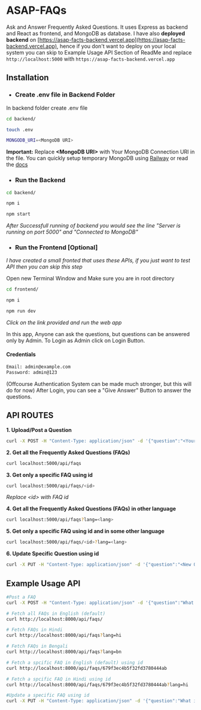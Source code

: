 # ASAP-FAQs

  

Ask and Answer Frequently Asked Questions. It uses Express as backend and React as frontend, and MongoDB as database.
I have also **deployed backend** on [https://asap-facts-backend.vercel.app](https://asap-facts-backend.vercel.app), hence if you don't want to deploy on your local system you can skip to Example Usage API Section of ReadMe and replace `http://localhost:5000` with `https://asap-facts-backend.vercel.app`

  

## Installation

  

- ### Create .env file in Backend Folder

In backend folder create .env file

```bash
cd backend/
```

```bash
touch .env
```

```bash
MONGODB_URI=<MongoDB URI>
```

**Important:** Replace **\<MongoDB URI\>** with Your MongoDB Connection URI in the file. You can quickly setup temporary MongoDB using [Railway](https://railway.com/) or read the [docs](https://dev.to/isnan__h/how-to-setup-a-free-mongodb-database-on-railway-fi)

  

- ### Run the Backend
```bash
cd backend/
```
```bash
npm i
```
```bash
npm start
```

*After Successfull running of backend you would see the line "Server is running on port 5000" and "Connected to MongoDB"*

- ### Run the Frontend [Optional]

*I have created a small fronted that uses these APIs, if you just want to test API then you can skip this step*   

Open new Terminal Window and Make sure you are in root directory
```bash
cd frontend/
```
```bash
npm i
```
```bash
npm run dev
```
*Click on the link provided and run the web app*

In this app, Anyone can ask the questions, but questions can be answered only by Admin. To Login as Admin click on Login Button.
#### Credentials
```bash
Email: admin@example.com
Password: admin@123
```
(Offcourse Authentication System can be made much stronger, but this will do for now)
After Login, you can see a "Give Answer" Button to answer the questions.
  

## API ROUTES
**1. Upload/Post a Question**  
 ```bash
curl -X POST -H "Content-Type: application/json" -d '{"question":"<Your Question>", "answer":"<Answer if any>"}' localhost:5000/api/faqs
```

**2. Get all the Frequently Asked Questions (FAQs)**
 ```bash
curl localhost:5000/api/faqs
```

**3. Get only a specific FAQ using id** 
 ```bash
curl localhost:5000/api/faqs/<id>
```
*Replace \<id\> with FAQ id*

**4.  Get all the Frequently Asked Questions (FAQs) in other language**
 ```bash
curl localhost:5000/api/faqs?lang=<lang>
```

**5. Get only a specific FAQ using id and in some other language** 
 ```bash
curl localhost:5000/api/faqs/<id>?lang=<lang>
```

**6. Update Specific Question using id** 
```bash
curl -X PUT -H "Content-Type: application/json" -d '{"question":"<New Question>", "answer":"<New Answer>"}' localhost:5000/api/faqs/679f3ec4b5f32fd3780444ab
```

## Example Usage API
```bash
#Post a FAQ
curl -X POST -H "Content-Type: application/json" -d '{"question":"What is 2+2?", "answer":"It is four"}' localhost:5000/api/faqs

# Fetch all FAQs in English (default)
curl http://localhost:8000/api/faqs/

# Fetch FAQs in Hindi
curl http://localhost:8000/api/faqs?lang=hi

# Fetch FAQs in Bengali
curl http://localhost:8000/api/faqs?lang=bn

# Fetch a spcific FAQ in English (default) using id
curl http://localhost:8000/api/faqs/679f3ec4b5f32fd3780444ab

# Fetch a spcific FAQ in Hindi using id
curl http://localhost:8000/api/faqs/679f3ec4b5f32fd3780444ab?lang=hi

#Update a specific FAQ using id
curl -X PUT -H "Content-Type: application/json" -d '{"question":"What is 43+45", "answer":"I dont know"}' localhost:5000/api/faqs/679f3ec4b5f32fd3780444ab

```

